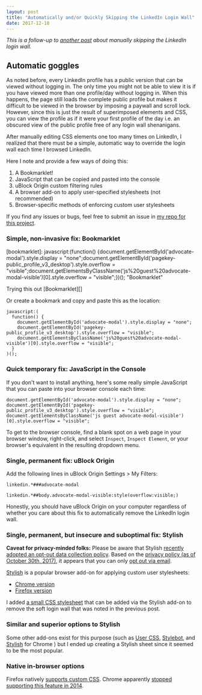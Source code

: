 ```yaml
---
layout: post
title: "Automatically and/or Quickly Skipping the LinkedIn Login Wall"
date: 2017-12-18
---
```


*This is a follow-up to
[another post](https://geordgez.github.io/jots/2017/11/20/linkedin-login-wall)
about manually skipping the LinkedIn login wall.*

## Automatic goggles
As noted before, every LinkedIn profile has a public version that can be viewed
without logging in. The only time you might not be able to view it is if you
have viewed more than one profile/day without logging in. When this happens, the
page still loads the complete public profile but makes it difficult to be
viewed in the browser by imposing a paywall and scroll lock. However, since
this is just the result of superimposed elements and CSS, you can view the
profile as if it were your first profile of the day i.e. an obscured view of
the public profile free of any login wall shenanigans.

After manually editing CSS elements one too many times on LinkedIn, I realized
that there must be a simple, automatic way to override the login wall each
time I browsed LinkedIn.

Here I note and provide a few ways of doing this:
1. A Bookmarklet!
1. JavaScript that can be copied and pasted into the console
2. uBlock Origin custom filtering rules
3. A browser add-on to apply user-specified stylesheets (not recommended)
4. Browser-specific methods of enforcing custom user stylesheets

If you find any issues or bugs, feel free to submit an issue in
[my repo for this project](https://github.com/geordgez/linkedin-login-wall-css).

### Simple, non-invasive fix: Bookmarklet
[bookmarklet]: javascript:(function() {document.getElementById('advocate-modal').style.display = "none";document.getElementById('pagekey-public_profile_v3_desktop').style.overflow = "visible";document.getElementsByClassName('js%20guest%20advocate-modal-visible')[0].style.overflow = "visible";})();  "Bookmarklet"

Trying this out [Bookmarklet][]

Or create a bookmark and copy and paste this as the location:
```
javascript:(
  function() {
    document.getElementById('advocate-modal').style.display = "none";
    document.getElementById('pagekey-public_profile_v3_desktop').style.overflow = "visible";
    document.getElementsByClassName('js%20guest%20advocate-modal-visible')[0].style.overflow = "visible";
  }
)();
```

### Quick temporary fix: JavaScript in the Console
If you don't want to install anything, here's some really simple JavaScript
that you can paste into your browser console each time:

```
document.getElementById('advocate-modal').style.display = "none";
document.getElementById('pagekey-public_profile_v3_desktop').style.overflow = "visible";
document.getElementsByClassName('js guest advocate-modal-visible')[0].style.overflow = "visible";
```

To get to the browser console, find a blank spot on a web page in your
browser window, right-click, and select `Inspect`, `Inspect Element`, or
your browser's equivalent in the resulting dropdown menu.

### Single, permanent fix: uBlock Origin
Add the following lines in uBlock Origin Settings > My Filters:

```
linkedin.*###advocate-modal

linkedin.*##body.advocate-modal-visible:style(overflow:visible;)
```

Honestly, you should have uBlock Origin on your computer regardless of whether
you care about this fix to automatically remove the LinkedIn login wall.

### Single, permanent, but insecure and suboptimal fix: Stylish
**Caveat for privacy-minded folks:** Please be aware that Stylish
[recently adopted an opt-out data collection policy](https://forum.userstyles.org/discussion/53233/announcement-to-the-community).
Based on the
[privacy policy (as of October 30th, 2017)](https://userstyles.org/login/policy),
it appears that you can only [opt out via email](mailto:contact@userstyles.org).

[Stylish](https://userstyles.org/) is a popular browser add-on
for applying custom user stylesheets:
- [Chrome version](https://chrome.google.com/webstore/detail/stylish-custom-themes-for/fjnbnpbmkenffdnngjfgmeleoegfcffe?hl=en)
- [Firefox version](https://addons.mozilla.org/en-US/firefox/addon/stylish/)

I added
[a small CSS stylesheet](https://userstyles.org/styles/153015/remove-linkedin-login-wall)
that can be added via the Stylish add-on to remove the soft login wall that
was noted in the previous post.

### Similar and superior options to Stylish
Some other add-ons exist for this purpose (such as
[User CSS](https://chrome.google.com/webstore/detail/user-css/okpjlejfhacmgjkmknjhadmkdbcldfcb?hl=en),
[Stylebot](https://chrome.google.com/webstore/detail/stylebot/oiaejidbmkiecgbjeifoejpgmdaleoha?hl=en), and
[Stylish](https://chrome.google.com/webstore/detail/stylish-custom-themes-for/fjnbnpbmkenffdnngjfgmeleoegfcffe?hl=en)
for Chrome
)
but I ended up creating a Stylish sheet since it seemed to be the most popular.

### Native in-browser options
Firefox natively [supports custom CSS](https://superuser.com/questions/318912/how-to-override-the-css-of-a-site-in-firefox-with-usercontent-css).
Chrome apparently
[stopped supporting this feature in 2014](https://www.itsupportguides.com/knowledge-base/computer-accessibility/how-to-use-a-custom-style-sheet-css-with-google-chrome/).
